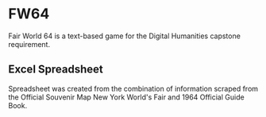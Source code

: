 # FW64

Fair World 64 is a text-based game for the Digital Humanities capstone requirement.

## Excel Spreadsheet

Spreadsheet was created from the combination of information scraped from the Official Souvenir Map New York World's Fair and 1964 Official Guide Book. 
